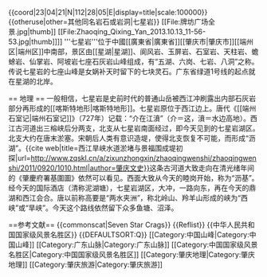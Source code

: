 {{coord|23|04|21|N|112|28|05|E|display=title|scale:100000}}
{{otheruse|other=其他同名岩石或岩洞|七星岩}}
[[File:牌坊广场全景.jpg|thumb]]
[[File:Zhaoqing_Qixing_Yan_2013.10.13_11-56-53.jpg|thumb]]]]
'''七星岩'''位于中國[[廣東省|廣東省]][[肇庆市|肇庆市]][[端州区|端州区]]中南部，景区由[[星湖|星湖]]、阆风岩、玉屏岩、石室岩、天柱岩、蟾蜍岩、仙掌岩、阿坡岩七座石灰岩山峰组成，有“五湖、六岗、七岩、八洞”之称。传说七星岩的七座山峰是女娲补天时留下的七块灵石。广东省绿道1号线的起点就在星湖的北岸。

== 地理 ==
一般相信，七星岩是史前时代的普通山岳被西江冲刷露出内部石灰岩部分再形成的[[喀斯特地形|喀斯特地形]]。七星岩原位于西江边上。唐代《[[端州石室记|端州石室记]]》（727年）记载：“介在江濆”（介＝这，濆＝水边高地）。西江古河道出三榕峡后分两支，北支从七星岩南面经过，即今天见到的七星岩湖区。北支大约在唐末淤塞。宋朝后人类有意识造堤，使得北支恢复不可能，而形成“沥湖”。<ref>{{cite web|title=西江旱峡水道淤堵与景福围成堤初探|url=http://www.zqskl.cn/a/zixunzhongxin/zhaoqingwenshi/zhaoqingwenshi/2011/0920/1010.html|author=肇庆文史}}</ref>这条古河道大致走向在清光绪年间的《肇慶府署基圍圖》依然可以看见。西面大致从今天的睦岗开始，称为“沥基”。经今天的国际酒店（清称泥湖塘），七星岩湖区，大冲，一路向东，再在今天的鼎湖和西江会合。唐以前称高要是“两水夹洲”，称北岭山、羚羊山形成的峡为“西峡”或“旱峡”。今天这个路线依然留下众多鱼塘、沼泽。

==参考文献==
{{commonscat|Seven Star Crags}}
{{Reflist}}
{{中华人民共和国国家级风景名胜区}}
{{DEFAULTSORT:Q}}
[[Category:中国山峰|Category:中国山峰]]
[[Category:广东山脉|Category:广东山脉]]
[[Category:中国国家级风景名胜区|Category:中国国家级风景名胜区]]
[[Category:肇庆地理|Category:肇庆地理]]
[[Category:肇庆旅游|Category:肇庆旅游]]